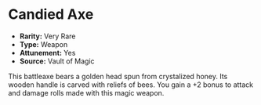 # Candied Axe

- **Rarity:** Very Rare
- **Type:** Weapon
- **Attunement:** Yes
- **Source:** Vault of Magic

This battleaxe bears a golden head spun from crystalized honey. Its wooden handle is carved with reliefs of bees. You gain a +2 bonus to attack and damage rolls made with this magic weapon.
